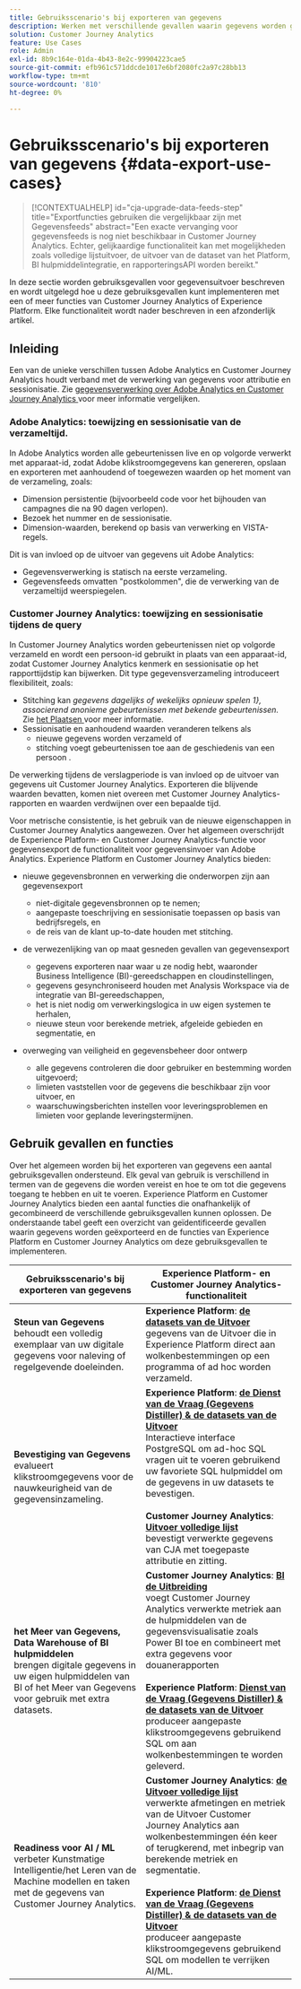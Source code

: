 ```yaml
---
title: Gebruiksscenario's bij exporteren van gegevens
description: Werken met verschillende gevallen waarin gegevens worden geëxporteerd voor Customer Journey Analytics
solution: Customer Journey Analytics
feature: Use Cases
role: Admin
exl-id: 8b9c164e-01da-4b43-8e2c-99904223cae5
source-git-commit: efb961c571ddcde1017e6bf2080fc2a97c28bb13
workflow-type: tm+mt
source-wordcount: '810'
ht-degree: 0%

---
```


# Gebruiksscenario&#39;s bij exporteren van gegevens {#data-export-use-cases}

<!-- This contextual help is for the upgrade checklist -->

<!-- markdownlint-disable MD034 -->

>[!CONTEXTUALHELP]
>id="cja-upgrade-data-feeds-step"
>title="Exportfuncties gebruiken die vergelijkbaar zijn met Gegevensfeeds"
>abstract="Een exacte vervanging voor gegevensfeeds is nog niet beschikbaar in Customer Journey Analytics. Echter, gelijkaardige functionaliteit kan met mogelijkheden zoals volledige lijstuitvoer, de uitvoer van de dataset van het Platform, BI hulpmiddelintegratie, en rapporteringsAPI worden bereikt."

<!-- markdownlint-enable MD034 -->

In deze sectie worden gebruiksgevallen voor gegevensuitvoer beschreven en wordt uitgelegd hoe u deze gebruiksgevallen kunt implementeren met een of meer functies van Customer Journey Analytics of Experience Platform. Elke functionaliteit wordt nader beschreven in een afzonderlijk artikel.

## Inleiding

Een van de unieke verschillen tussen Adobe Analytics en Customer Journey Analytics houdt verband met de verwerking van gegevens voor attributie en sessionisatie. Zie [ gegevensverwerking over Adobe Analytics en Customer Journey Analytics ](/help/getting-started/aa-vs-cja/data-processing-comparisons.md) voor meer informatie vergelijken.

### Adobe Analytics: toewijzing en sessionisatie van de verzameltijd.

In Adobe Analytics worden alle gebeurtenissen live en op volgorde verwerkt met apparaat-id, zodat Adobe klikstroomgegevens kan genereren, opslaan en exporteren met aanhoudend of toegewezen waarden op het moment van de verzameling, zoals:

* Dimension persistentie (bijvoorbeeld code voor het bijhouden van campagnes die na 90 dagen verlopen).
* Bezoek het nummer en de sessionisatie.
* Dimension-waarden, berekend op basis van verwerking en VISTA-regels.

Dit is van invloed op de uitvoer van gegevens uit Adobe Analytics:

* Gegevensverwerking is statisch na eerste verzameling.
* Gegevensfeeds omvatten &quot;postkolommen&quot;, die de verwerking van de verzameltijd weerspiegelen.


### Customer Journey Analytics: toewijzing en sessionisatie tijdens de query

In Customer Journey Analytics worden gebeurtenissen niet op volgorde verzameld en wordt een persoon-id gebruikt in plaats van een apparaat-id, zodat Customer Journey Analytics kenmerk en sessionisatie op het rapporttijdstip kan bijwerken. Dit type gegevensverzameling introduceert flexibiliteit, zoals:

* Stitching kan _gegevens dagelijks of wekelijks opnieuw spelen 1}, associerend anonieme gebeurtenissen met bekende gebeurtenissen._ Zie [ het Plaatsen ](../../stitching/overview.md) voor meer informatie.
* Sessionisatie en aanhoudend waarden veranderen telkens als
   * nieuwe gegevens worden verzameld of
   * stitching voegt gebeurtenissen toe aan de geschiedenis van een persoon .

De verwerking tijdens de verslagperiode is van invloed op de uitvoer van gegevens uit Customer Journey Analytics. Exporteren die blijvende waarden bevatten, komen niet overeen met Customer Journey Analytics-rapporten en waarden verdwijnen over een bepaalde tijd.

Voor metrische consistentie, is het gebruik van de nieuwe eigenschappen in Customer Journey Analytics aangewezen. Over het algemeen overschrijdt de Experience Platform- en Customer Journey Analytics-functie voor gegevensexport de functionaliteit voor gegevensinvoer van Adobe Analytics. Experience Platform en Customer Journey Analytics bieden:

* nieuwe gegevensbronnen en verwerking die onderworpen zijn aan gegevensexport

   * niet-digitale gegevensbronnen op te nemen;
   * aangepaste toeschrijving en sessionisatie toepassen op basis van bedrijfsregels, en
   * de reis van de klant up-to-date houden met stitching.

* de verwezenlijking van op maat gesneden gevallen van gegevensexport

   * gegevens exporteren naar waar u ze nodig hebt, waaronder Business Intelligence (BI)-gereedschappen en cloudinstellingen,
   * gegevens gesynchroniseerd houden met Analysis Workspace via de integratie van BI-gereedschappen,
   * het is niet nodig om verwerkingslogica in uw eigen systemen te herhalen,
   * nieuwe steun voor berekende metriek, afgeleide gebieden en segmentatie, en

* overweging van veiligheid en gegevensbeheer door ontwerp

   * alle gegevens controleren die door gebruiker en bestemming worden uitgevoerd;
   * limieten vaststellen voor de gegevens die beschikbaar zijn voor uitvoer, en
   * waarschuwingsberichten instellen voor leveringsproblemen en limieten voor geplande leveringstermijnen.


## Gebruik gevallen en functies

Over het algemeen worden bij het exporteren van gegevens een aantal gebruiksgevallen ondersteund. Elk geval van gebruik is verschillend in termen van de gegevens die worden vereist en hoe te om tot die gegevens toegang te hebben en uit te voeren. Experience Platform en Customer Journey Analytics bieden een aantal functies die onafhankelijk of gecombineerd de verschillende gebruiksgevallen kunnen oplossen. De onderstaande tabel geeft een overzicht van geïdentificeerde gevallen waarin gegevens worden geëxporteerd en de functies van Experience Platform en Customer Journey Analytics om deze gebruiksgevallen te implementeren.

| Gebruiksscenario&#39;s bij exporteren van gegevens | Experience Platform- en Customer Journey Analytics-functionaliteit |
|---|---|
| **Steun van Gegevens**<br/> behoudt een volledig exemplaar van uw digitale gegevens voor naleving of regelgevende doeleinden. | **Experience Platform**: [**de datasets van de Uitvoer**](export-datasets.md)<br/> gegevens van de Uitvoer die in Experience Platform direct aan wolkenbestemmingen op een programma of ad hoc worden verzameld. |
| **Bevestiging van Gegevens**<br/> evalueert klikstroomgegevens voor de nauwkeurigheid van de gegevensinzameling. | **Experience Platform**: [**de Dienst van de Vraag (Gegevens Distiller) &amp; de datasets van de Uitvoer**](queryservice-export-datasets.md)<br/> Interactieve interface PostgreSQL om ad-hoc SQL vragen uit te voeren gebruikend uw favoriete SQL hulpmiddel om de gegevens in uw datasets te bevestigen.<br/><br/>**Customer Journey Analytics**: [**Uitvoer volledige lijst**](export-full-table.md)<br/> bevestigt verwerkte gegevens van CJA met toegepaste attributie en zitting. |
| **het Meer van Gegevens, Data Warehouse of BI hulpmiddelen**<br/> brengen digitale gegevens in uw eigen hulpmiddelen van BI of het Meer van Gegevens voor gebruik met extra datasets. | **Customer Journey Analytics**: [**BI de Uitbreiding**](bi-extension.md)<br/> voegt Customer Journey Analytics verwerkte metriek aan de hulpmiddelen van de gegevensvisualisatie zoals Power BI toe en combineert met extra gegevens voor douanerapporten <br/><br/>**Experience Platform**: [**Dienst van de Vraag (Gegevens Distiller) &amp; de datasets van de Uitvoer**](queryservice-export-datasets.md)<br> produceer aangepaste klikstroomgegevens gebruikend SQL om aan wolkenbestemmingen te worden geleverd. |
| **Readiness voor AI / ML**<br/> verbeter Kunstmatige Intelligentie/het Leren van de Machine modellen en taken met de gegevens van Customer Journey Analytics. | **Customer Journey Analytics**: [**de Uitvoer volledige lijst**](export-full-table.md)<br/> verwerkte afmetingen en metriek van de Uitvoer Customer Journey Analytics aan wolkenbestemmingen één keer of terugkerend, met inbegrip van berekende metriek en segmentatie.<br/><br/>**Experience Platform**: [**de Dienst van de Vraag (Gegevens Distiller) &amp; de datasets van de Uitvoer**](queryservice-export-datasets.md)<br/> produceer aangepaste klikstroomgegevens gebruikend SQL om modellen te verrijken AI/ML. |
